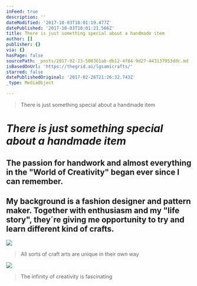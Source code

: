 ```yaml
---
inFeed: true
description: ''
dateModified: '2017-10-03T18:01:19.477Z'
datePublished: '2017-10-03T18:01:21.566Z'
title: There is just something special about a handmade item
author: []
publisher: {}
via: {}
hasPage: false
sourcePath: _posts/2017-02-23-500361ab-db12-4f84-9d27-443137953ddc.md
isBasedOnUrl: 'https://thegrid.ai/lgsamicrafts/'
starred: false
datePublishedOriginal: '2017-02-26T21:26:32.743Z'
_type: MediaObject

---
```

> There is just something special about a handmade item

# _There is just something special about a handmade item_

## The passion for handwork and almost everything in the "World of Creativity" began ever since I can remember.

## My background is a fashion designer and pattern maker. Together with enthusiasm and my "life story", they´re giving me opportunity to try and learn different kind of crafts.
![](https://the-grid-user-content.s3-us-west-2.amazonaws.com/a9d2f9bc-1d0a-4815-ad25-1301c9cfcc28.jpg)

> All sorts of craft arts are unique in their own way

![](https://the-grid-user-content.s3-us-west-2.amazonaws.com/7e58571b-48cf-408f-9986-de42776367eb.jpg)

> The infinity of creativity is fascinating
